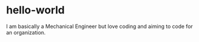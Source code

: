 # hello-world
I am basically a Mechanical Engineer but love coding and aiming to code for an organization.

